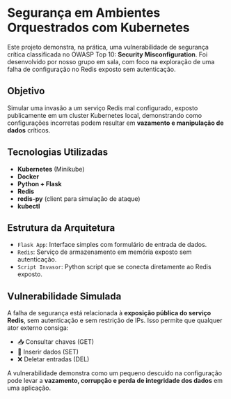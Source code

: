 # Segurança em Ambientes Orquestrados com Kubernetes
Este projeto demonstra, na prática, uma vulnerabilidade de segurança crítica classificada no OWASP Top 10: **Security Misconfiguration**. Foi desenvolvido por nosso grupo em sala, com foco na exploração de uma falha de configuração no Redis exposto sem autenticação.

## Objetivo

Simular uma invasão a um serviço Redis mal configurado, exposto publicamente em um cluster Kubernetes local, demonstrando como configurações incorretas podem resultar em **vazamento e manipulação de dados** críticos.

## Tecnologias Utilizadas

- **Kubernetes** (Minikube)
- **Docker**
- **Python + Flask**
- **Redis**
- **redis-py** (client para simulação de ataque)
- **kubectl**

## Estrutura da Arquitetura

- `Flask App`: Interface simples com formulário de entrada de dados.
- `Redis`: Serviço de armazenamento em memória exposto sem autenticação.
- `Script Invasor`: Python script que se conecta diretamente ao Redis exposto.

## Vulnerabilidade Simulada

A falha de segurança está relacionada à **exposição pública do serviço Redis**, sem autenticação e sem restrição de IPs. Isso permite que qualquer ator externo consiga:

- 📥 Consultar chaves (GET)
- 📝 Inserir dados (SET)
- ❌ Deletar entradas (DEL)

A vulnerabilidade demonstra como um pequeno descuido na configuração pode levar a **vazamento, corrupção e perda de integridade dos dados** em uma aplicação.
